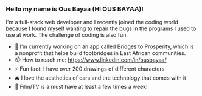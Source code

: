 ### Hello my name is Ous Bayaa (HI OUS BAYAA)!

I'm a full-stack web developer and I recently joined the coding world because I found myself wanting
to repair the bugs in the programs I used to use at work. The challenge of coding is also fun.

- 🔭 I’m currently working on an app called Bridges to Prosperity, which is a nonprofit that helps build footbridges in East African communities.
- 📫 How to reach me: https://www.linkedin.com/in/ousbayaa/
- ⚡ Fun fact: I have over 200 drawings of different characters
- 🚘 I love the aesthetics of cars and the technology that comes with it
- 🎥 Film/TV is a must have at least a few times a week!
